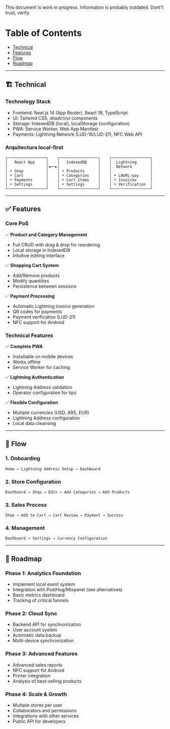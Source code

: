 This document is work in progress. Information is probably outdated. Dont't trust, verify.

# Table of Contents

- [Technical](#technical)
- [Features](#features)
- [Flow](#flow)
- [Roadmap](#roadmap)

---

## 🏗️ Technical

### Technology Stack

- Frontend: Next.js 14 (App Router), React 18, TypeScript
- UI: Tailwind CSS, shadcn/ui components
- Storage: IndexedDB (local), localStorage (configuration)
- PWA: Service Worker, Web App Manifest
- Payments: Lightning Network (LUD-16/LUD-21), NFC Web API

### Arquitectura local-first

```
┌─────────────────┐    ┌─────────────────┐    ┌─────────────────┐
│   React App     │    │   IndexedDB     │    │  Lightning      │
│                 │◄──►│                 │    │  Network        │
│ • Shop          │    │ • Products      │    │                 │
│ • Cart          │    │ • Categories    │    │ • LNURL-pay     │
│ • Payments      │    │ • Cart Items    │    │ • Invoices      │
│ • Settings      │    │ • Settings      │    │ • Verification  │
└─────────────────┘    └─────────────────┘    └─────────────────┘
```

---

## ✅ Features

### Core PoS

✅ **Product and Category Management**
- Full CRUD with drag & drop for reordering
- Local storage in IndexedDB
- Intuitive editing interface

✅ **Shopping Cart System**
- Add/Remove products
- Modify quantities
- Persistence between sessions

✅ **Payment Processing**
- Automatic Lightning invoice generation
- QR codes for payments
- Payment verification (LUD-21)
- NFC support for Android

### Technical Features

✅ **Complete PWA**
- Installable on mobile devices
- Works offline
- Service Worker for caching

✅ **Lightning Authentication**
- Lightning Address validation
- Operator configuration for tips

✅ **Flexible Configuration**
- Multiple currencies (USD, ARS, EUR)
- Lightning Address configuration
- Local data cleansing

---

## 🔄 Flow

### 1. Onboarding

```
Home → Lightning Address Setup → Dashboard
```

### 2. Store Configuration

```
Dashboard → Shop → Edit → Add Categories → Add Products
```

### 3. Sales Process

```
Shop → Add to Cart → Cart Review → Payment → Success
```

### 4. Management

```
Dashboard → Settings → Currency Configuration
```

---

## 🚀 Roadmap

### Phase 1: Analytics Foundation

* Implement local event system
* Integration with PostHog/Mixpanel (see alternatives)
* Basic metrics dashboard
* Tracking of critical funnels

### Phase 2: Cloud Sync

* Backend API for synchronization
* User account system
* Automatic data backup
* Multi-device synchronization

### Phase 3: Advanced Features

* Advanced sales reports
* NFC support for Android
* Printer integration
* Analysis of best-selling products

### Phase 4: Scale & Growth

* Multiple stores per user
* Collaborators and permissions
* Integrations with other services
* Public API for developers